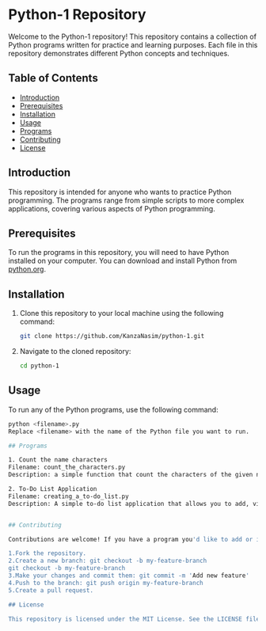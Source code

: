# Python-1 Repository

Welcome to the Python-1 repository! This repository contains a collection of Python programs written for practice and learning purposes. Each file in this repository demonstrates different Python concepts and techniques.

## Table of Contents

- [Introduction](#introduction)
- [Prerequisites](#prerequisites)
- [Installation](#installation)
- [Usage](#usage)
- [Programs](#programs)
- [Contributing](#contributing)
- [License](#license)

## Introduction

This repository is intended for anyone who wants to practice Python programming. The programs range from simple scripts to more complex applications, covering various aspects of Python programming.

## Prerequisites

To run the programs in this repository, you will need to have Python installed on your computer. You can download and install Python from [python.org](https://www.python.org/downloads/).

## Installation

1. Clone this repository to your local machine using the following command:
    ```sh
    git clone https://github.com/KanzaNasim/python-1.git
    ```

2. Navigate to the cloned repository:
    ```sh
    cd python-1
    ```

## Usage

To run any of the Python programs, use the following command:
```sh
python <filename>.py
Replace <filename> with the name of the Python file you want to run.

## Programs

1. Count the name characters
Filename: count_the_characters.py
Description: a simple function that count the characters of the given name.

2. To-Do List Application
Filename: creating_a_to-do_list.py
Description: A simple to-do list application that allows you to add, view, and delete tasks.


## Contributing

Contributions are welcome! If you have a program you'd like to add or improvements to existing ones, feel free to fork the repository and create a pull request.

1.Fork the repository.
2.Create a new branch: git checkout -b my-feature-branch
git checkout -b my-feature-branch
3.Make your changes and commit them: git commit -m 'Add new feature'
4.Push to the branch: git push origin my-feature-branch
5.Create a pull request.

## License

This repository is licensed under the MIT License. See the LICENSE file for more details.
